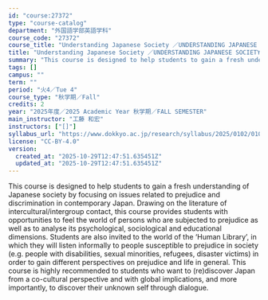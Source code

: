 ```yaml
---
id: "course:27372"
type: "course-catalog"
department: "外国語学部英語学科"
course_code: "27372"
course_title: "Understanding Japanese Society ／UNDERSTANDING JAPANESE SOCIETY"
title: "Understanding Japanese Society ／UNDERSTANDING JAPANESE SOCIETY"
summary: "This course is designed to help students to gain a fresh understanding of Japanese society by focusing on issues related…"
tags: []
campus: ""
term: ""
period: "火4／Tue 4"
course_type: "秋学期／Fall"
credits: 2
year: "2025年度／2025 Academic Year 秋学期／FALL SEMESTER"
main_instructor: "工藤 和宏"
instructors: ["[]"]
syllabus_url: "https://www.dokkyo.ac.jp/research/syllabus/2025/0102/0102_27372_ja_JP.html"
license: "CC-BY-4.0"
version:
  created_at: "2025-10-29T12:47:51.635451Z"
  updated_at: "2025-10-29T12:47:51.635451Z"
---
```

This course is designed to help students to gain a fresh understanding of Japanese society by focusing on issues related to prejudice and discrimination in contemporary Japan. Drawing on the literature of intercultural/intergroup contact, this course provides students with opportunities to feel the world of persons who are subjected to prejudice as well as to analyse its psychological, sociological and educational dimensions. Students are also invited to the world of the ‘Human Library’, in which they will listen informally to people susceptible to prejudice in society (e.g. people with disabilities, sexual minorities, refugees, disaster victims) in order to gain different perspectives on prejudice and life in general. This course is highly recommended to students who want to (re)discover Japan from a co-cultural perspective and with global implications, and more importantly, to discover their unknown self through dialogue.
